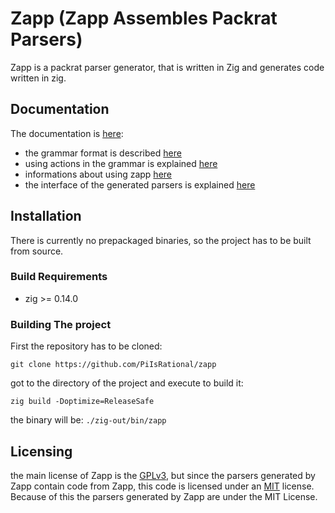 # Zapp (Zapp Assembles Packrat Parsers)

Zapp is a packrat parser generator, 
that is written in Zig and generates code written in zig.

## Documentation

The documentation is [here](https://github.com/PiIsRational/zapp/wiki):
* the grammar format is described [here](https://github.com/PiIsRational/zapp/wiki/Grammar-syntax)
* using actions in the grammar is explained [here](https://github.com/PiIsRational/zapp/wiki/Actions)
* informations about using zapp [here](https://github.com/PiIsRational/zapp/wiki/Zapp-Specifics)
* the interface of the generated parsers is explained [here](https://github.com/PiIsRational/zapp/wiki/The-Parser-interface)

## Installation

There is currently no prepackaged binaries,
so the project has to be built from source.

### Build Requirements

* zig >= 0.14.0

### Building The project

First the repository has to be cloned: 

```shell
git clone https://github.com/PiIsRational/zapp
```

got to the directory of the project and execute to build it:

```shell
zig build -Doptimize=ReleaseSafe
```

the binary will be: `./zig-out/bin/zapp`

## Licensing

the main license of Zapp is the 
[GPLv3](https://github.com/PiIsRational/zapp/tree/master/LICENSE),
but since the parsers generated by Zapp contain code from Zapp, this code is licensed 
under an [MIT](https://github.com/PiIsRational/zapp/tree/master/src/runtime/LICENSE) 
license. Because of this the parsers generated by Zapp are under the MIT License.
